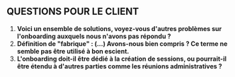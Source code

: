 ## QUESTIONS POUR LE CLIENT

1. **Voici un ensemble de solutions, voyez-vous d'autres problèmes sur l'onboarding auxquels nous n'avons pas répondu ?**
2. **Définition de "fabrique" : (...) Avons-nous bien compris ? Ce terme ne semble pas être utilisé à bon escient.**
3. **L'onboarding doit-il être dédié à la création de sessions, ou pourrait-il être étendu à d'autres parties comme les réunions administratives ?**

